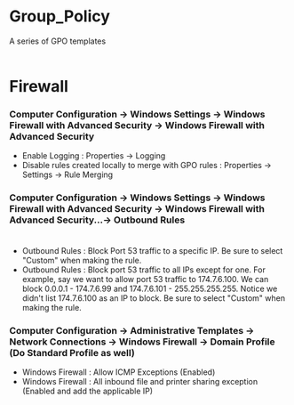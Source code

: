 # Group_Policy
A series of GPO templates<br>
<br>

# Firewall
### Computer Configuration -> Windows Settings -> Windows Firewall with Advanced Security -> Windows Firewall with Advanced Security
- Enable Logging : Properties -> Logging
- Disable rules created locally to merge with GPO rules : Properties -> Settings -> Rule Merging

### Computer Configuration -> Windows Settings -> Windows Firewall with Advanced Security -> Windows Firewall with Advanced Security...-> Outbound Rules<br><br>
- Outbound Rules : Block Port 53 traffic to a specific IP. Be sure to select "Custom" when making the rule.
- Outbound Rules : Block port 53 traffic to all IPs except for one. For example, say we want to allow port 53 traffic to 174.7.6.100. We can block 0.0.0.1 - 174.7.6.99 and 174.7.6.101 - 255.255.255.255. Notice we didn't list 174.7.6.100 as an IP to block. Be sure to select "Custom" when making the rule.

### Computer Configuration -> Administrative Templates -> Network Connections -> Windows Firewall -> Domain Profile (Do Standard Profile as well)
- Windows Firewall : Allow ICMP Exceptions (Enabled)
- Windows Firewall : All inbound file and printer sharing exception (Enabled and add the applicable IP)
